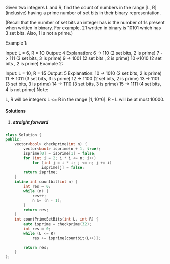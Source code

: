 Given two integers L and R, find the count of numbers in the range [L, R] (inclusive) having a prime number of set bits in their binary representation.

(Recall that the number of set bits an integer has is the number of 1s present when written in binary. For example, 21 written in binary is 10101 which has 3 set bits. Also, 1 is not a prime.)

Example 1:

Input: L = 6, R = 10
Output: 4
Explanation:
6 -> 110 (2 set bits, 2 is prime)
7 -> 111 (3 set bits, 3 is prime)
9 -> 1001 (2 set bits , 2 is prime)
10->1010 (2 set bits , 2 is prime)
Example 2:

Input: L = 10, R = 15
Output: 5
Explanation:
10 -> 1010 (2 set bits, 2 is prime)
11 -> 1011 (3 set bits, 3 is prime)
12 -> 1100 (2 set bits, 2 is prime)
13 -> 1101 (3 set bits, 3 is prime)
14 -> 1110 (3 set bits, 3 is prime)
15 -> 1111 (4 set bits, 4 is not prime)
Note:

L, R will be integers L <= R in the range [1, 10^6].
R - L will be at most 10000.

#### Solutions

1. ##### straight forward

```c++
class Solution {
public:
    vector<bool> checkprime(int n) {
        vector<bool> isprime(n + 1, true);
        isprime[0] = isprime[1] = false;
        for (int i = 2; i * i <= n; i++)
            for (int j = i * i; j <= n; j += i)
                isprime[j] = false;
        return isprime;
    }
    inline int countbit(int n) {
        int res = 0;
        while (n) {
            res++;
            n &= (n - 1);
        }
        return res;
    }
    int countPrimeSetBits(int L, int R) {
        auto isprime = checkprime(32);
        int res = 0;
        while (L <= R)
            res += isprime[countbit(L++)];
        
        return res;
    }
};
```